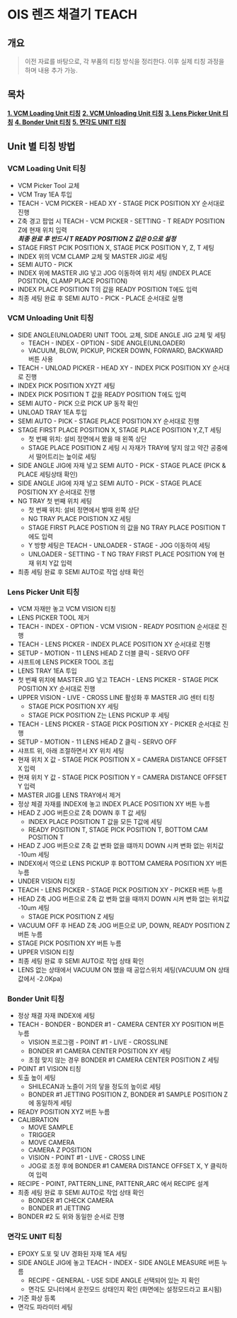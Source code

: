 # OIS 렌즈 채결기 TEACH

## 개요
> 이전 자료를 바탕으로, 각 부품의 티칭 방식을 정리한다. 이후 실제 티칭 과정을 하며 내용 추가 가능.

## 목차  


**[1. VCM Loading Unit 티칭](#VCM-Loading-Unit-티칭)**
**[2. VCM Unloading Unit 티칭](#VCM-Unloading-Unit-티칭)**
**[3. Lens Picker Unit 티칭](#Lens-Picker-Unit-티칭)**
**[4. Bonder Unit 티칭](#Bonder-Unit-티칭)**
**[5. 면각도 UNIT 티칭](#면각도-UNIT-티칭)**

## Unit 별 티칭 방법

### VCM Loading Unit 티칭
* VCM Picker Tool 교체
* VCM Tray 1EA 투입
* TEACH - VCM PICKER - HEAD XY - STAGE PICK POSITION XY 순서대로 진행
* Z축 경고 팝업 시 TEACH - VCM PICKER - SETTING - T READY POSITION Z에 현재 위치 입력  
 ***최종 완료 후 반드시 T READY POSITION Z 값은 0으로 설정***
 * STAGE FIRST PCIK POSITION X, STAGE PICK POSITION Y, Z, T 세팅
 * INDEX 위의 VCM CLAMP 교체 및 MASTER JIG로 세팅
 * SEMI AUTO - PICK
 * INDEX 위에 MASTER JIG 넣고 JOG 이동하여 위치 세팅 (INDEX PLACE POSITION, CLAMP PLACE POSITION)
 * INDEX PLACE POSITION T의 값을 READY POSITION T에도 입력
 * 최종 세팅 완료 후 SEMI AUTO - PICK - PLACE 순서대로 실행

### VCM Unloading Unit 티칭
* SIDE ANGLE(UNLOADER) UNIT TOOL 교체, SIDE ANGLE JIG 교체 및 세팅  
   - TEACH - INDEX - OPTION - SIDE ANGLE(UNLOADER)
   - VACUUM, BLOW, PICKUP, PICKER DOWN, FORWARD, BACKWARD 버튼 사용
* TEACH - UNLOAD PICKER - HEAD XY - INDEX PICK POSITION XY 순서대로 진행
* INDEX PICK POSITION XYZT 세팅
* INDEX PICK POSITION T 값을 READY POSITION T에도 입력
* SEMI AUTO - PICK 으로 PICK UP 동작 확인
* UNLOAD TRAY 1EA 투입
* SEMI AUTO - PICK - STAGE PLACE POSITION XY 순서대로 진행
* STAGE FIRST PLACE POSITION X, STAGE PLACE POSITION Y,Z,T 세팅  
    - 첫 번째 위치: 설비 정면에서 봤을 때 왼쪽 상단
    - STAGE PLACE POSITION Z 세팅 시 자재가 TRAY에 닿지 않고 약간 공중에서 떨어트리는 높이로 세팅
* SIDE ANGLE JIG에 자재 넣고 SEMI AUTO - PICK - STAGE PLACE (PICK & PLACE 세팅상태 확인)
* SIDE ANGLE JIG에 자재 넣고 SEMI AUTO - PICK - STAGE PLACE POSITION XY 순서대로 진행
* NG TRAY 첫 번째 위치 세팅  
    - 첫 번째 위치: 설비 정면에서 벌때 왼쪽 상단
    - NG TRAY PLACE POISTION XZ 세팅
    - STAGE FIRST PLACE POSTION 의 값을 NG TRAY PLACE POSITION T에도 입력
    - Y 방향 세팅은 TEACH - UNLOADER - STAGE - JOG 이동하여 세팅  
    - UNLOADER - SETTING - T NG TRAY FIRST PLACE POSITION Y에 현재 위치 Y값 입력
 * 최종 세팅 완료 후 SEMI AUTO로 작업 상태 확인  

### Lens Picker Unit 티칭
* VCM 자재만 놓고 VCM VISION 티칭
* LENS PICKER TOOL 제거
* TEACH - INDEX - OPTION - VCM VISION - READY POSITION 순서대로 진행
* TEACH - LENS PICKER - INDEX PLACE POSITION XY 순서대로 진행
* SETUP - MOTION - 11 LENS HEAD Z 더블 클릭 - SERVO OFF
* 샤프트에 LENS PICKER TOOL 조립
* LENS TRAY 1EA 투입
* 첫 번째 위치에 MASTER JIG 넣고 TEACH - LENS PICKER - STAGE PICK POSITION XY 순서대로 진행
* UPPER VISION - LIVE - CROSS LINE 활성화 후 MASTER JIG 센터 티칭  
    - STAGE PICK POSITION XY 세팅
    - STAGE PICK POSITION Z는 LENS PICKUP 후 세팅
* TEACH - LENS PICKER - STAGE PICK POSITION XY - PICKER 순서대로 진행
* SETUP - MOTION - 11 LENS HEAD Z 클릭 - SERVO OFF
* 샤프트 위, 아래 조절하면서 XY 위치 세팅
* 현재 위치 X 값 - STAGE PICK POSITION X = CAMERA DISTANCE OFFSET X 입력
* 현재 위치 Y 값 - STAGE PICK POSITION Y = CAMERA DISTANCE OFFSET Y 입력
* MASTER JIG를 LENS TRAY에서 제거
* 정상 체결 자재를 INDEX에 놓고 INDEX PLACE POSITION XY 버튼 누름
* HEAD Z JOG 버튼으로 Z축 DOWN 후 T 값 세팅
    - INDEX PLACE POSITION T 값을 모든 T값에 세팅
    - READY POSITION T, STAGE PICK POSITION T, BOTTOM CAM POSITION T
* HEAD Z JOG 버튼으로 Z축 값 변화 없을 떄까지 DOWN 시켜 변화 없는 위치값 -10um 세팅
* INDEX에서 역으로 LENS PICKUP 후 BOTTOM CAMERA POSITION XY 버튼 누름
* UNDER VISION 티칭
* TEACH - LENS PICKER - STAGE PICK POSITION XY - PICKER 버튼 누름
* HEAD Z축 JOG 버튼으로 Z축 값 변화 없을 때까지 DOWN 시켜 변화 없는 위치값 -10um 세팅
    - STAGE PICK POSITION Z 세팅
* VACUUM OFF 후 HEAD Z축 JOG 버튼으로 UP, DOWN, READY POSITION Z 버튼 누름
* STAGE PICK POSITION XY 버튼 누름
* UPPER VISION 티칭
* 최종 세팅 완료 후 SEMI AUTO로 작업 상태 확인
* LENS 없는 상태에서 VACUUM ON 했을 때 공압스위치 세팅(VACUUM ON 상태값에서 -2.0Kpa)  

### Bonder Unit 티칭
* 정상 채결 자재 INDEX에 세팅
* TEACH - BONDER - BONDER #1 - CAMERA CENTER XY POSITION 버튼 누름
    - VISION 프로그램 - POINT #1 - LIVE - CROSSLINE
    - BONDER #1 CAMERA CENTER POSITION XY 세팅
    - 초점 맞지 않는 경우 BONDER #1 CAMERA CENTER POSITION Z 세팅
* POINT #1 VISION 티칭
* 토출 높이 세팅
    - SHILECAN과 노즐이 거의 닿을 정도의 높이로 세팅
    - BONDER #1 JETTING POSITION Z, BONDER #1 SAMPLE POSITION Z에 동일하게 세팅
* READY POSITION XYZ 버튼 누름
* CALIBRATION
    - MOVE SAMPLE
    - TRIGGER
    - MOVE CAMERA
    - CAMERA Z POSITION
    - VISION - POINT #1 -  LIVE - CROSS LINE
    - JOG로 조정 후에 BONDER #1 CAMERA DISTANCE OFFSET X, Y 클릭하여 입력
* RECIPE - POINT, PATTERN_LINE, PATTENR_ARC 에서 RECIPE 설계
* 최종 세팅 완료 후 SEMI AUTO로 작업 상태 확인
    - BONDER #1 CHECK CAMERA
    - BONDER #1 JETTING
* BONDER #2 도 위와 동일한 순서로 진행

### 면각도 UNIT 티칭
* EPOXY 도포 및 UV 경화된 자재 1EA 세팅
* SIDE ANGLE JIG에 놓고 TEACH - INDEX - SIDE ANGLE MEASURE 버튼 누름
    - RECIPE - GENERAL - USE SIDE ANGLE 선택되어 있는 지 확인
    - 면각도 모니터에서 운전모드 상태인지 확인 (화면에는 설정모드라고 표시됨)
* 기준 화상 등록
* 면각도 파라미터 세팅









